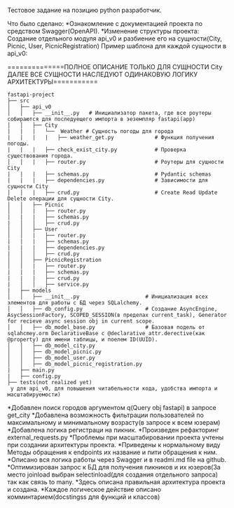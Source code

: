 Тестовое задание на позицию python разработчик.

Что было сделано:
*Ознакомление с документацией проекта по средством Swagger(OpenAPI).
*Изменение структуры проекта:
   Создание отдельного модуля api_v0 и разбиение его на сущности(City, Picnic, User, PicnicRegistration)
   Пример шаблона для каждой сущности в api_v0:



  ==============ПОЛНОЕ ОПИСАНИЕ ТОЛЬКО ДЛЯ СУЩНОСТИ City ДАЛЕЕ ВСЕ СУЩНОСТИ НАСЛЕДУЮТ ОДИНАКОВУЮ ЛОГИКУ АРХИТЕКТУРЫ===========
```   
fastapi-project
├── src
│   ├── api_v0
│   │   ├── __init__.py   # Инициализатор пакета, где все роутеры собираются для последуещего импорта в эеземпляр fastapi(app)
│   │   ├── City 
|   |   |   └──  Weather # Сущность погоды для города
|   |   |   |   ├── weather_get.py             # Функция получения погоды.
|   |   |   ├── check_exist_city.py            # Проверка существования города.
│   │   |   ├── router.py                      # Роутеры для сущности City
|   |   |   ├── schemas.py                     # Pydantic schemas
|   |   |   ├── dependencies.py                # Зависимости для сущности City
│   │   |   ├── crud.py                        # Create Read Update Delete операции для сущности City.
│   │   ├── Picnic
│   │   |   ├── router.py
|   |   |   ├── schemas.py  
|   │   │   ├── crud.py
│   │   ├── User
│   │   |   ├── router.py
|   |   |   ├── schemas.py
|   |   |   ├── dependencies.py    
|   │   │   ├── crud.py
│   │   ├── PicnicRegistration
│   │   |   ├── router.py
|   |   |   ├── schemas.py
|   |   |   ├── crud.py    
|   │   │   ├── service.py 
|   ├── models
│   │   ├── __init__.py                     # Инициализация всех элементов для работы с БД через SQLalchemy.
│   │   ├── db_config.py                    # Создание AsyncEngine, AsycSessionFactory, SCOPED_SESSION(в пределах current_task), Generator for recieve async session obj in current scope.
│   │   ├── db_model_base.py                # Базовая подель от sqlahcmey.orm DeclarativeBase с @declarative_attr.derective(как @property) для имени таблицы, и поелем ID(UUID).
│   │   ├── db_model_city.py
│   │   ├── db_model_picnic.py
│   │   ├── db_model_user.py
│   │   ├── db_model_picnic_registration.py
|   ├── main.py
|   ├── config.py 
├── tests(not realized yet)
 y для api_v0, для повышения читабельности кода, удобства импорта и масштабируемости)
```

*Добавлен поиск городов аргументом q(Query obj fastapi) в запросе get_city
*Добавлена возможность фильтрации пользователей по максимальному и минимальному возрасту(в запросе к всем юзерам)
*Добавлена логика регистраци на пикник.
*Произведен рефакторинг external_requests.py
*Проблемы при масштабировании проекта учтены при создании архитектуры проекта.
*Приведены к нормальному виду Методы обращения к endpoints их название и пити обращения к ним.
*Описано вся логика работы через Swagger и в readmi.md file на github.
*Оптимизирован запрос к БД для получения пикников и их юзеров(За место joinload выбран selectinload(для создания отдельного запроса) так как связь to many.
*Здесь описана правильная архитектура проекта и создана. 
*Каждое логическое действие описано комминтарием(docstingss для функций и классов)
   
